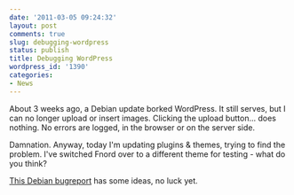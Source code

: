 ```yaml
---
date: '2011-03-05 09:24:32'
layout: post
comments: true
slug: debugging-wordpress
status: publish
title: Debugging WordPress
wordpress_id: '1390'
categories:
- News
---
```


About 3 weeks ago, a Debian update borked WordPress. It still serves, but I can no longer upload or insert images. Clicking the upload button... does nothing. No errors are logged, in the browser or on the server side.

Damnation. Anyway, today I'm updating plugins & themes, trying to find the problem. I've switched Fnord over to a different theme for testing - what do you think?

[This Debian bugreport](http://bugs.debian.org/cgi-bin/bugreport.cgi?bug=546292) has some ideas, no luck yet.
